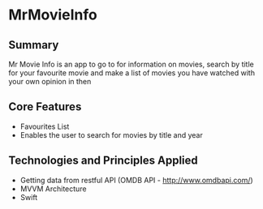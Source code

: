 # MrMovieInfo

## Summary
Mr Movie Info is an app to go to for information on movies, search by title for your favourite movie and make a list of movies you have watched with your own opinion in then

## Core Features

- Favourites List
- Enables the user to search for movies by title and year

## Technologies and Principles Applied 

- Getting data from restful API (OMDB API - http://www.omdbapi.com/)
- MVVM Architecture
- Swift
